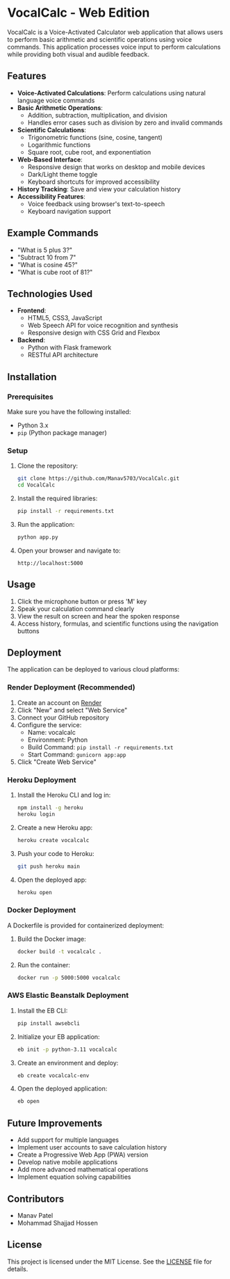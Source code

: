 # VocalCalc - Web Edition

VocalCalc is a Voice-Activated Calculator web application that allows users to perform basic arithmetic and scientific operations using voice commands. This application processes voice input to perform calculations while providing both visual and audible feedback.

## Features
- **Voice-Activated Calculations**: Perform calculations using natural language voice commands
- **Basic Arithmetic Operations**:
  - Addition, subtraction, multiplication, and division
  - Handles error cases such as division by zero and invalid commands
- **Scientific Calculations**:
  - Trigonometric functions (sine, cosine, tangent)
  - Logarithmic functions
  - Square root, cube root, and exponentiation
- **Web-Based Interface**:
  - Responsive design that works on desktop and mobile devices
  - Dark/Light theme toggle
  - Keyboard shortcuts for improved accessibility
- **History Tracking**: Save and view your calculation history
- **Accessibility Features**:
  - Voice feedback using browser's text-to-speech
  - Keyboard navigation support

## Example Commands
- "What is 5 plus 3?"
- "Subtract 10 from 7"
- "What is cosine 45?"
- "What is cube root of 81?"

## Technologies Used
- **Frontend**:
  - HTML5, CSS3, JavaScript
  - Web Speech API for voice recognition and synthesis
  - Responsive design with CSS Grid and Flexbox
- **Backend**:
  - Python with Flask framework
  - RESTful API architecture

## Installation

### Prerequisites
Make sure you have the following installed:
- Python 3.x
- `pip` (Python package manager)

### Setup
1. Clone the repository:
   ```bash
   git clone https://github.com/Manav5703/VocalCalc.git
   cd VocalCalc
   ```

2. Install the required libraries:
   ```bash
   pip install -r requirements.txt
   ```

3. Run the application:
   ```bash
   python app.py
   ```

4. Open your browser and navigate to:
   ```
   http://localhost:5000
   ```

## Usage
1. Click the microphone button or press 'M' key
2. Speak your calculation command clearly
3. View the result on screen and hear the spoken response
4. Access history, formulas, and scientific functions using the navigation buttons

## Deployment
The application can be deployed to various cloud platforms:

### Render Deployment (Recommended)
1. Create an account on [Render](https://render.com/)
2. Click "New" and select "Web Service"
3. Connect your GitHub repository
4. Configure the service:
   - Name: vocalcalc
   - Environment: Python
   - Build Command: `pip install -r requirements.txt`
   - Start Command: `gunicorn app:app`
5. Click "Create Web Service"

### Heroku Deployment
1. Install the Heroku CLI and log in:
   ```bash
   npm install -g heroku
   heroku login
   ```
2. Create a new Heroku app:
   ```bash
   heroku create vocalcalc
   ```
3. Push your code to Heroku:
   ```bash
   git push heroku main
   ```
4. Open the deployed app:
   ```bash
   heroku open
   ```

### Docker Deployment
A Dockerfile is provided for containerized deployment:

1. Build the Docker image:
   ```bash
   docker build -t vocalcalc .
   ```
2. Run the container:
   ```bash
   docker run -p 5000:5000 vocalcalc
   ```

### AWS Elastic Beanstalk Deployment
1. Install the EB CLI:
   ```bash
   pip install awsebcli
   ```
2. Initialize your EB application:
   ```bash
   eb init -p python-3.11 vocalcalc
   ```
3. Create an environment and deploy:
   ```bash
   eb create vocalcalc-env
   ```
4. Open the deployed application:
   ```bash
   eb open
   ```

## Future Improvements
- Add support for multiple languages
- Implement user accounts to save calculation history
- Create a Progressive Web App (PWA) version
- Develop native mobile applications
- Add more advanced mathematical operations
- Implement equation solving capabilities

## Contributors
- Manav Patel
- Mohammad Shajjad Hossen

## License
This project is licensed under the MIT License. See the [LICENSE](./LICENSE) file for details.
